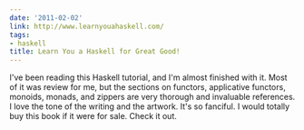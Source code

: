 ```yaml
---
date: '2011-02-02'
link: http://www.learnyouahaskell.com/
tags:
- haskell
title: Learn You a Haskell for Great Good!
---
```


I've been reading this Haskell tutorial, and I'm almost finished with it. Most of it was review for me, but the sections on functors, applicative functors, monoids, monads, and zippers are very thorough and invaluable references. I love the tone of the writing and the artwork. It's so fanciful. I would totally buy this book if it were for sale. Check it out.
